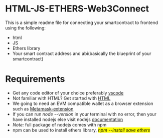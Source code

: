 # HTML-JS-ETHERS-Web3Connect
This is a simple readme file for connecting your smartcontract to frontend using the following:
* html
* JS
* Ethers library
* Your smart contract address and abi(basically the blueprint of your smartcontract)

# Requirements

* Get any code editor of your choice preferably [vscode](https://code.visualstudio.com/)
* Not familiar with HTML? Get started with [HTML](https://www.w3schools.com/html/default.asp)
* We going to need an EVM compatible wallet as a browser extension such as [Metamask-extension](https://metamask.io/)
* If you can run *node --version* in your terminal with no error, then your have installed nodejs else visit 
  nodejs [documentation](https://nodejs.org/en/)
* *Note:* full package of nodejs comes with npm
* npm can be used to install ethers library, <mark> *npm --install save ethers* </mark>